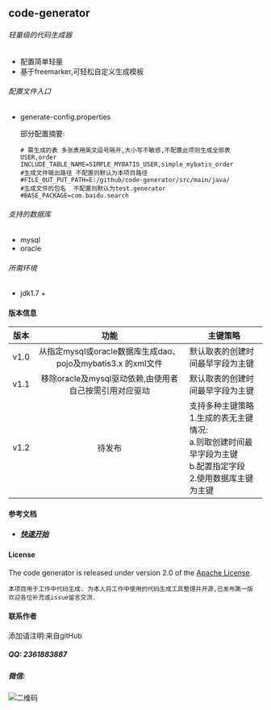 ## code-generator

###### 轻量级的代码生成器

* 配置简单轻量
* 基于freemarker,可轻松自定义生成模板

###### 配置文件入口

* generate-config.properties

  部分配置摘要:

  ```properties
  # 需生成的表 多张表用英文逗号隔开,大小写不敏感,不配置此项则生成全部表  USER,order
  INCLUDE_TABLE_NAME=SIMPLE_MYBATIS_USER,simple_mybatis_order
  #生成文件输出路径 不配置则默认为本项目路径
  #FILE_OUT_PUT_PATH=E:/github/code-generator/src/main/java/
  #生成文件的包名  不配置则默认为test.generator
  #BASE_PACKAGE=com.baidu.search
  ```

###### 支持的数据库

* mysql
* oracle

###### 所需环境

* jdk1.7 +

#### 版本信息

| 版本 |                             功能                             | 主键策略                                                     |
| :--: | :----------------------------------------------------------: | ------------------------------------------------------------ |
| v1.0 | 从指定mysql或oracle数据库生成dao、pojo及mybatis3.x 的xml文件 | 默认取表的创建时间最早字段为主键                             |
| v1.1 |    移除oracle及mysql驱动依赖,由使用者自己按需引用对应驱动    | 默认取表的创建时间最早字段为主键                             |
| v1.2 |                            待发布                            | 支持多种主键策略<br/>1.生成的表无主键情况:<br/>  a.则取创建时间最早字段为主键<br/>  b.配置指定字段<br/>2.使用数据库主键为主键 |

#### 参考文档

- ##### [快速开始](./quickstart.md)

#### License

The code generator is released under version 2.0 of the [Apache License](http://www.apache.org/licenses/LICENSE-2.0).

```
本项目用于工作中代码生成. 为本人将工作中使用的代码生成工具整理并开源,已发布第一版
欢迎各位补充或issue留言交流.
```

#### 联系作者

添加请注明:来自gitHub

##### QQ: 2361883887

##### 微信:

![二维码](https://github.com/zhuyizhuo/notes/blob/master/wechat.png?raw=true)

